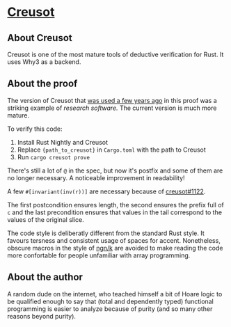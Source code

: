 # [Creusot](https://github.com/xldenis/creusot)

## About Creusot

Creusot is one of the most mature tools of deductive verification for Rust. It uses Why3 as
a backend.

## About the proof

The version of Creusot that [was used a few years ago](https://github.com/hwayne/lets-prove-leftpad/tree/3fbc49f0b05cc9e9967edfbe586b87183dba8c7b/creusot) in this proof was a striking example of
*research software.* The current version is much more mature.

To verify this code:

1. Install Rust Nightly and Creusot
2. Replace `{path_to_creusot}` in `Cargo.toml` with the path to Creusot
3. Run `cargo creusot prove`

There's still a lot of `@` in the spec, but now it's postfix and some of them are no longer necessary.
A noticeable improvement in readability!

A few `#[invariant(inv(r))]` are necessary because of [creusot#1122](https://github.com/creusot-rs/creusot/issues/1122).

The first postcondition ensures length, the second ensures the prefix full of `c` and the last
precondition ensures that values in the tail correspond to the values of the original slice.

The code style is deliberatly different from the standard Rust style. It favours tersness and
consistent usage of spaces for accent. Nonetheless, obscure macros in the style of
[ngn/k](https://codeberg.org/ngn/k) are avoided to make reading the code more confortable
for people unfamiliar with array programming.

## About the author

A random dude on the internet, who teached himself a bit of Hoare logic to be qualified enough
to say that (total and dependently typed) functional programming is easier to analyze
because of purity (and so many other reasons beyond purity).
